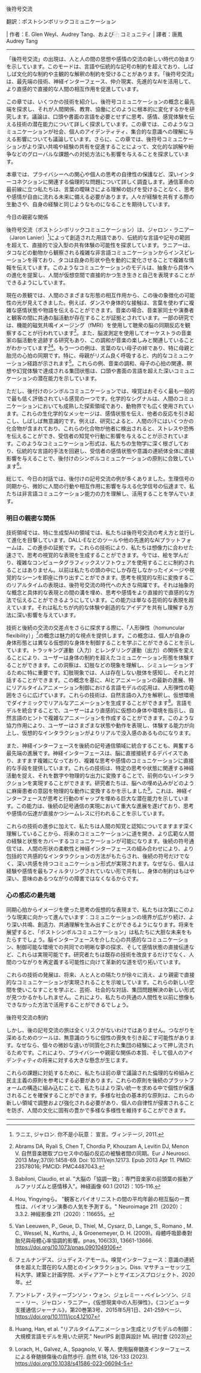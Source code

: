 後符号交流

翻訳：ポストシンボリックコミュニケーション

| 作者：E. Glen Weyl、Audrey Tang、および⿻ コミュニティ
| 譯者：唐鳳 Audrey Tang

---

「後符号交流」の出現は、人と人の間の思想や感情の交流の新しい時代の始まりを示しています。このモードは、言語や伝統的な記号の制約を超えており、しばしば文化的な制約や主観的な解釈の制約を受けることがあります。「後符号交流」は、最先端の技術、神経インターフェース、仲介現実、先進的なAIを活用して、より直感的で直接的な人間の相互作用を促進しています。

この章では、いくつかの技術を紹介し、後符号コミュニケーションの概念と最先端を探求し、それが人間関係、教育、協働にどのように根本的に変化するかを研究します。議論は、口頭や書面の言語を必要とせずに思考、感情、感覚体験を伝える技術の潜在能力について詳しく探求しています。この章では、このようなコミュニケーションが社会、個人のアイデンティティ、集合的な意識への理解に与える影響についても議論しています。さらに、この章では、後符号コミュニケーションがより深い共鳴や経験の共有を促進することによって、文化的な誤解や紛争などのグローバルな課題への対処方法にも影響を与えることを探求しています。

本章では、プライバシーへの関心や個人の思考の自律性の保護など、深いインターコネクションに関連する倫理的な問題について詳しく調査します。通信革命の最前線に立つ私たちは、言葉の曖昧さによる理解の妨げを受けることなく、思考や感情が自由に流れる未来に備える必要があります。人々が経験を共有する際の生動さや、自身の経験と同じようなものになることを期待しています。

今日の親密な関係

後符号交流（ポストシンボリックコミュニケーション）は、ジャロン・ラニアー（Jaron Lanier）[^1]によって創造された用語であり、伝統的な言語や記号の範囲を超えて、直接的で没入型の共有体験の可能性を探求しています。ラニアーは、タコなどの動物から観察される複雑な非言語コミュニケーションからインスピレーションを得ており、タコは自身の形状や色を動的に変化させることで複雑な情報を伝えています。このようなコミュニケーションのモデルは、抽象から具体への進化を提案し、人間が仮想空間で直接的かつ生き生きと自己を表現することができるようにしています。

現在の景観では、人間のさまざまな形態の相互作用から、この後の象徴化の可能性の光が見えてきました。例えば、ダンスや身体的な接触は、言葉を使わずに複雑な感情状態や物語を伝えることができます。音楽の場合、音楽家同士や演奏者と観客の間に共通の脳活動が存在することが証拠とされています。一部の研究では、機能的磁気共鳴イメージング（fMRI）を使用して聴衆の脳の同期反応を観察することが行われています[^2]。また、脳波測定を使用してオーケストラの音楽家の脳活動を追跡する研究もあり、この調和が音楽の楽しみと関連していることがわかっています[^3][^4]。もう一つの例は、言葉のない母子の絆であり、特に母親と胎児の心拍の同期です。特に、母親がリズム良く呼吸すると、内的なコミュニケーション経路が示されます[^5]。これらの例、音楽の調和、母子の心拍の関連、瞑想や幻覚体験で達成される集団状態は、口頭や書面の言語を超えた深いコミュニケーションの潜在能力を示しています。

ただし、後付けのシンボルコミュニケーションでは、嗅覚はおそらく最も一般的で最も低く評価されている感覚の一つです。化学的なシグナルは、人間のコミュニケーションにおいても成熟した探索領域であり、動物界でも広く使用されています。これらの生化学的なメッセージは、感情状態を伝え、他者の反応を引き起こし、しばしば無意識的です。例えば、研究によると、人間の汗にはいくつかの化合物が含まれており、これらの化合物が他者に検出されると、ストレスや恐怖を伝えることができ、受信者の知覚や行動に影響を与えることが示されています。このようなコミュニケーション形式は、私たちの生物学に深く根ざしており、伝統的な言語的手法を回避し、受信者の感情状態や意識の連続体全体に直接影響を与えることで、後付けのシンボルコミュニケーションの原則に合致しています[^6]。

総じて、今日の対話では、後付けの記号交流の例が多くありました。生理信号の同期から、微妙に人間の行動や相互作用に影響を与える化学信号の伝達まで、私たちは非言語コミュニケーション能力の力を理解し、活用することを学んでいます。

### 明日の親密な関係

技術領域では、特に生成型AIの領域では、私たちは後符号交流の考え方と並行して進化を目撃しています。DALL-Eなどのツールや他の先進的なAIプラットフォームは、この進歩の証拠です。これらの技術により、私たちは想像力に合わせた速さで、思考の視覚的な表現を生成することができます。今では、絵を学んだり、複雑なコンピュータグラフィックスソフトウェアを使用することに制約されることはありません。以前は私たちの頭の中にしか存在しなかったイメージや視覚的なシーンを即座に作り出すことができます。思考を視覚的な形に変換するこのリアルタイムの表現は、後符号交流の時代への大きな飛躍です。それは抽象的な概念と具体的な表現との間の溝を埋め、思考や感情をより直接的で直感的な方法で伝えることができるようにしています。この能力は単なる芸術的な表現を超えています。それは私たちが内的な体験や創造的なアイデアを共有し理解する方法に深い影響を与えています。

技術と後続の交流の交差点をさらに探求する際に、「人形弾性（homuncular flexibility）」[^7]の概念は魅力的な視点を提供します。この概念は、個人が自身の身体形態とは異なる仮想的な身体を制御することを学ぶことができることを示しています。トラッキング運動（入力）とレンダリング運動（出力）の関係を変えることにより、ユーザーは身体の制約を超えたコミュニケーション形態を体験することができます。この洞察は、幻肢などの現象を理解し、シミュレーションするために特に重要です。幻肢現象では、人は存在しない肢体を感知し、それと対話することができます。この概念を基に、AIとアニメーションの最新の進展、特にリアルタイムアニメーション制御における言語モデルの応用は、人形弾性の範囲をさらに広げています。これらの技術は、自然言語の入力を解釈し、仮想環境でダイナミックでリアルなアニメーションを生成することができます[^8]。言語モデルを統合することで、ユーザーはより直感的に仮想の身体や環境を指示し、自然言語のヒントで複雑なアニメーションを作成することができます。このような協力作用により、ユーザーはさまざまな状態や動作を表現し、体験する能力が向上し、仮想的なインタラクションがよりリアルで没入感のあるものになります。

また、神経インターフェースを後続の記号通信領域に統合することも、興奮する最先端の進展です。神経インターフェースは、脳に直接接続するデバイスであり、ますます複雑になっており、複雑な思考や感情のコミュニケーションに直接的な手段を提供しています。これらの技術は、特定の思考や状態に関連する神経活動を捉え、それを数字や物理的な出力に変換することで、前例のないインタラクションを実現することができます。研究者たちは、脳への埋め込みがどのように麻痺患者の意図を物理的な動作に変換するかを示しました[^9]。これは、神経インターフェースが思考と行動のギャップを埋める巨大な潜在能力を示しています。この能力は、後続の記号通信の実現において重大な進展を遂げており、思考や感情の伝達が直接かつシームレスに行われることを示しています。

これらの技術の進歩に加えて、私たちは人間の知覚と認知についてますます深く理解していることから、将来のコミュニケーションに道を開き、より広範な人間の経験と状態をカバーするコミュニケーションが可能になります。後続の符号通信では、人間の形状の柔軟性と神経インターフェースの組み合わせにより、より包括的で共感的なインタラクションの方法がもたらされ、後続の符号だけでなく、深い共感を持つコミュニケーション形式が実現されます。なぜなら、個人は経験や感情を最もフィルタリングされていない形で共有し、身体の制約はもはや深い、意味のあるつながりの障害ではなくなるからです。

### 心の感応の最先端

同期心拍からイメージを使った思考の仮想的な表現まで、私たちは次第にこのような現実に向かって進んでいます：コミュニケーションの境界が広がり続け、より深い共鳴、創造力、共通理解を生み出すことができるようになります。将来を展望すると、「ポストシンボルコミュニケーション」は私たちに大胆な未来をもたらすでしょう。脳インターフェースを介した心の共感的なコミュニケーション、制御可能な環境での共同での明晰な夢の探求、そして感情状態の直接伝達など、これらは実現可能です。研究者たちは既存の技術を改良するだけでなく、人間のつながりを再定義する可能性に向けて革新的な道を切り拓いています。

これらの技術の発展は、将来、人と人との隔たりが徐々に消え、より親密で直接的なコミュニケーションが実現されることを示唆しています。これらの新しい空間を使いこなすことを学ぶと、芸術、社会的な対話、集団問題解決の新しい形式が見つかるかもしれません。これにより、私たちの共通の人間性を以前に想像もできなかった方法で活用することができるでしょう。

後符号交流の制約

しかし、後の記号交流の旅は全くリスクがないわけではありません。つながりを深めるためのツールは、無意識のうちに個性の喪失を引き起こす可能性があります。なぜなら、個々の微妙な違いが同質化された集団の経験によって押し流されるためです。これにより、プライバシーや親密な関係の本質、そして個人のアイデンティティの将来に対する大きな懸念が生じます。

これらの課題に対処するために、私たちは前の章で議論された倫理的な枠組みと民主主義の原則を参考にする必要があります。これらの原則を後続のプラットフォームの構造に組み込むことで、私たちはより深い統一を求める中で個性が保護されることを確保することができます。多様な社会の基本的な原則は、これらの新しい領域で調整および強化される必要があり、個人の自律性が侵害されることを防ぎ、人間の文化に固有の豊かで多様な多様性を維持することができます。

---

[^1]: ラニエ, ジャロン. 你不是小玩意： 宣言。ヴィンテージ, 2011.

[^2]: Abrams DA, Ryali S, Chen T, Chordia P, Khouzam A, Levitin DJ, Menon V. 自然音楽聴取プロセス中の脳の反応の被験者間の同期。Eur J Neurosci. 2013 May;37(9):1458-69. Doi: 10.1111/ejn.12173. Epub 2013 Apr 11. PMID: 23578016; PMCID: PMC4487043.

[^3]: Babiloni, Claudio, et al. "大脳の「協調一致」：専門音楽家の前頭葉の振動アルファリズムと感情移入"。神経画像 60.1 (2012)：105-116.

[^4]: Hou, Yingyingら。 "観客とバイオリニストの間の平均年齢の相互脳の一貫性は、バイオリン演奏の人気を予測する。" Neuroimage 211（2020）：3.3.2. 神經影像 211（2020）：116655。

[^5]: Van Leeuwen, P., Geue, D., Thiel, M., Cysarz, D., Lange, S., Romano , M. C., Wessel, N., Kurths, J., & Groenemeyer, D. H. (2009)。母體呼吸節奏對胎兒與母體心率協調的影響。pnas, 106(33), 13661-13666. https://doi.org/10.1073/pnas.0901049106

[^6]: フェルナンデス、ジュディス-アモール。嗅覚インターフェース：意識の連続体を超えた潜在的な人間とのインタラクション。Diss. マサチューセッツ工科大学、建築と計画学院、メディアアートとサイエンスプロジェクト、2020 年。

[^7]: アンドレア・スティーブンソン・ウォン、ジェレミー・ベイレンソン、ジミー・リー、ジャロン・ラニアー，《仮想現実中の人形弾性》，《コンピュータ支援通信ジャーナル》，第20巻第3号、2015年5月1日、241-259ページ、https://doi.org/10.1111/jcc4.12107

[^8]: Huang, Han, et al. "リアルタイムアニメーション生成とリグモデルの制御：大規模言語モデルを用いた研究." NeurIPS 創意與設計 ML 研討會 (2023)

[^9]: Lorach, H., Galvez, A., Spagnolo, V. 等人. 使用脳脊髄液インターフェースによる脊髄損傷後の自然歩行. 自然 618, 126-133 (2023). https://doi.org/10.1038/s41586-023-06094-5
